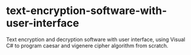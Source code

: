 # text-encryption-software-with-user-interface
Text encryption and decryption software with user interface, using Visual C# to program caesar and vigenere cipher algorithm from scratch.
